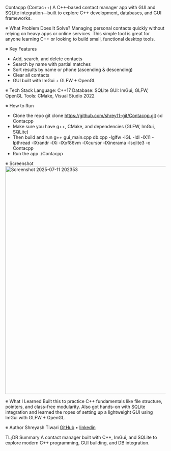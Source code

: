 Contacpp (Contac++)
A C++-based contact manager app with GUI and SQLite integration—built to explore C++ development, databases, and GUI frameworks.

※ What Problem Does It Solve?
Managing personal contacts quickly without relying on heavy apps or online services. This simple tool is great for anyone learning C++ or looking to build small, functional desktop tools.

※ Key Features
- Add, search, and delete contacts
- Search by name with partial matches
- Sort results by name or phone (ascending & descending)
- Clear all contacts
- GUI built with ImGui + GLFW + OpenGL

※ Tech Stack
Language: C++17
Database: SQLite
GUI: ImGui, GLFW, OpenGL
Tools: CMake, Visual Studio 2022

※ How to Run
- Clone the repo
git clone https://github.com/shrey11-git/Contacpp.git
cd Contacpp
- Make sure you have g++, CMake, and dependencies (GLFW, ImGui, SQLite)
- Then build and run
g++ gui_main.cpp db.cpp -lglfw -lGL -ldl -lX11 -lpthread -lXrandr -lXi -lXxf86vm -lXcursor -lXinerama -lsqlite3 -o Contacpp
- Run the app
./Contacpp

※ Screenshot
<img width="982" height="714" alt="Screenshot 2025-07-11 202353" src="https://github.com/user-attachments/assets/7341a6c8-952c-4ac7-baa4-b42dc392ee7d" />


※ What I Learned
Built this to practice C++ fundamentals like file structure, pointers, and class-free modularity. Also got hands-on with SQLite integration and learned the ropes of setting up a lightweight GUI using ImGui with GLFW + OpenGL.

※ Author
Shreyash Tiwari
[ GitHub](https://github.com/shrey11-git) • [linkedin](http://www.linkedin.com/in/shreyashtiwari-csbs)

TL;DR Summary
A contact manager built with C++, ImGui, and SQLite to explore modern C++ programming, GUI building, and DB integration.


